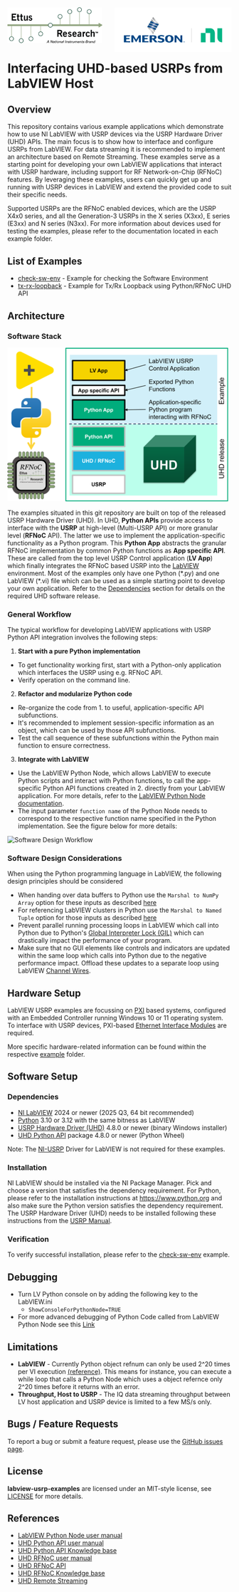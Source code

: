 <img src="./assets/ettus_logo.png" alt="Ettus Logo" height="80" style="vertical-align:middle"> <img src="./assets/emr_ni_logo.png" alt="EMR NI Logo" height="100" style="vertical-align:middle" align="right">
---

# Interfacing UHD-based USRPs from LabVIEW Host

## Overview

This repository contains various example applications which demonstrate how to 
use NI LabVIEW with USRP devices via the USRP Hardware Driver (UHD) APIs. 
The main focus is to show how to interface and configure USRPs from LabVIEW. 
For data streaming it is recommended to implement an architecture based on 
Remote Streaming. These examples serve as a starting point for developing your 
own LabVIEW applications that interact with USRP hardware, including support
for RF Network-on-Chip (RFNoC) features. By leveraging these examples, users 
can quickly get up and running with USRP devices in LabVIEW and extend the 
provided code to suit their specific needs.

Supported USRPs are the RFNoC enabled devices, which are the USRP X4x0 series, 
and all the Generation-3 USRPs in the X series (X3xx), E series (E3xx) 
and N series (N3xx). For more information about devices used for testing the 
examples, please refer to the documentation located in each example folder.

## List of Examples

- [check-sw-env](./check-sw-env/) - Example for checking the Software Environment
- [tx-rx-loopback](./tx-rx-loopback/) - Example for Tx/Rx Loopback using Python/RFNoC UHD API

## Architecture

### Software Stack

<img src="./assets/architecture_software_stack.png" alt="Software stack" width="500"> 

The examples situated in this git repository are built on top of the released 
USRP Hardware Driver (UHD). In UHD, **Python APIs** provide access to 
interface with the **USRP** at high-level (Multi-USRP API) or more granular 
level (**RFNoC** API). The latter we use to implement the application-specific 
functionality as a Python program. This **Python App** abstracts the granular 
RFNoC implementation by common Python functions as **App specific API**. 
These are called from the top level USRP Control application (**LV App**) which 
finally integrates the RFNoC based USRP into the 
[LabVIEW](https://www.ni.com/en/shop/labview.html) environment.
Most of the examples only have one Python (\*.py) and one LabVIEW (\*.vi) file 
which can be used as a simple starting point to develop your own application. 
Refer to the [Dependencies](#dependencies) section for details on the required 
UHD software release.

### General Workflow

The typical workflow for developing LabVIEW applications with USRP Python API 
integration involves the following steps:

1. **Start with a pure Python implementation**
  - To get functionality working first, start with a Python-only application 
  which interfaces the USRP using e.g. RFNoC API.
  - Verify operation on the command line.

2. **Refactor and modularize Python code**  
  - Re-organize the code from 1. to useful, application-specific API subfunctions.
  - It's recommended to implement session-specific information as an object, 
  which can be used by those API subfunctions.
  - Test the call sequence of these subfunctions within the Python main function
   to ensure correctness.

3. **Integrate with LabVIEW**  
  - Use the LabVIEW Python Node, which allows LabVIEW to execute Python scripts 
  and interact with Python functions, to call the app-specific Python API 
  functions created in 2. directly from your LabVIEW application. For more details, 
  refer to the [LabVIEW Python Node documentation](https://www.ni.com/docs/en-US/bundle/labview-api-ref/page/functions/python-node.html).
  - The input parameter `function name` of the Python Node needs to correspond 
  to the respective function name specified in the Python implementation. 
  See the figure below for more details:
  
![Software Design Workflow](./assets/architecture_software_workflow.png)

### Software Design Considerations 

When using the Python programming language in LabVIEW, the following design 
principles should be considered
- When handing over data buffers to Python use the `Marshal to NumPy Array` 
option for these inputs as described 
[here](https://www.ni.com/docs/en-US/bundle/labview-api-ref/page/functions/python-node.html#d616193e358)
- For referencing LabVIEW clusters in Python use the `Marshal to Named Tuple` 
option for those inputs as described 
[here](https://www.ni.com/docs/en-US/bundle/labview-api-ref/page/functions/python-node.html#d616193e379)
- Prevent parallel running processing loops in LabVIEW which call into Python due to Python's 
[Global Interpreter Lock (GIL)](https://docs.python.org/3/c-api/init.html#thread-state-and-the-global-interpreter-lock) 
which can drastically impact the performance of your program.
- Make sure that no GUI elements like controls and indicators are updated within 
the same loop which calls into Python due to the negative performance impact. 
Offload these updates to a separate loop using LabVIEW 
[Channel Wires](https://www.ni.com/en/support/documentation/supplemental/16/channel-wires.html). 

## Hardware Setup

LabVIEW USRP examples are focussing on [PXI](https://www.ni.com/en/shop/pxi.html) 
based systems, configured with an Embedded Controller running Windows 10 or 11 
operating system. To interface with USRP devices, PXI-based 
[Ethernet Interface Modules](https://www.ni.com/en-gb/shop/category/gpib-serial-and-ethernet.html?productId=139226) 
are required.

More specific hardware-related information can be found within the respective
[example](#list-of-examples) folder.

## Software Setup

### Dependencies
- [NI LabVIEW](https://www.ni.com/en/shop/labview.html) 
2024 or newer (2025 Q3, 64 bit recommended)
- [Python](https://www.python.org) 3.10 or 3.12 with the same bitness as LabVIEW
- [USRP Hardware Driver (UHD)](https://files.ettus.com/binaries/uhd/latest_release/) 
4.8.0 or newer (binary Windows installer)
- [UHD Python API](https://pypi.org/project/uhd/) package 4.8.0 or newer (Python Wheel)

Note: The [NI-USRP](https://www.ni.com/en/support/downloads/drivers/download.ni-usrp.html) 
Driver for LabVIEW is not required for these examples.

### Installation

NI LabVIEW should be installed via the NI Package Manager. Pick and choose a 
version that satisfies the dependency requirement. For Python, 
please refer to the installation instructions at https://www.python.org and 
also make sure the Python version satisfies the dependency requirement. 
The USRP Hardware Driver (UHD) needs to be installed following 
these instructions from the [USRP Manual](https://files.ettus.com/manual/page_install.html#install_win).

### Verification

To verify successful installation, please refer to the [check-sw-env](./check-sw-env/) example.

## Debugging

- Turn LV Python console on by adding the following key to the LabVIEW.ini
  - `ShowConsoleForPythonNode=TRUE`
- For more advanced debugging of Python Code called from LabVIEW Python Node see 
this [Link](https://knowledge.ni.com/KnowledgeArticleDetails?id=kA03q0000019hP1CAI)

## Limitations

- **LabVIEW** - Currently Python object refnum can only be used 2^20 times per VI execution 
[(reference)](https://forums.ni.com/t5/LabVIEW/Python-object-refnum-can-only-be-used-2-20-times/m-p/4404515).
This means for instance, you can execute a while loop that calls a Python Node 
which uses a object refernce only 2^20 times before it returns with an error.
- **Throughput, Host to USRP** - The IQ data streaming throughput between LV 
host application and USRP device is limited to a few MS/s only.

## Bugs / Feature Requests

To report a bug or submit a feature request, please use the
[GitHub issues page](https://github.com/ni/labview-usrp-examples/issues).

## License

**labview-usrp-examples** are licensed under an MIT-style license, see
[LICENSE](https://github.com/ni/labview-usrp-examples/blob/main/LICENSE) for more details.

## References

- [LabVIEW Python Node user manual](https://www.ni.com/en/support/documentation/supplemental/18/installing-python-for-calling-python-code.html)
- [UHD Python API user manual](https://files.ettus.com/manual/page_python.html)
- [UHD Python API Knowledge base](https://kb.ettus.com/UHD_Python_API)
- [UHD RFNoC user manual](https://files.ettus.com/manual/page_properties.html)
- [UHD RFNoC API](https://files.ettus.com/manual/group__rfnoc__blocks.html)
- [UHD RFNoC Knowledge base](https://kb.ettus.com/Getting_Started_with_RFNoC_in_UHD_4.0)
- [UHD Remote Streaming](https://files.ettus.com/manual/page_stream.html#stream_remote)